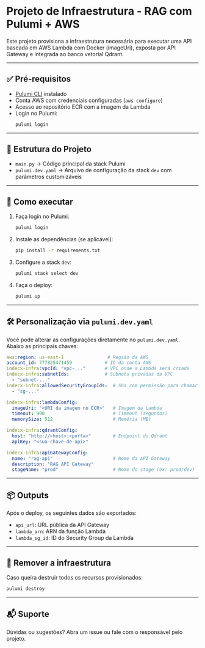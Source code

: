 # Projeto de Infraestrutura - RAG com Pulumi + AWS

Este projeto provisiona a infraestrutura necessária para executar uma API baseada em AWS Lambda com Docker (imageUri), exposta por API Gateway e integrada ao banco vetorial Qdrant.

---

## ✅ Pré-requisitos

- [Pulumi CLI](https://www.pulumi.com/docs/install/) instalado
- Conta AWS com credenciais configuradas (`aws configure`)
- Acesso ao repositório ECR com a imagem da Lambda
- Login no Pulumi:  
  ```bash
  pulumi login
  ```

---

## 📁 Estrutura do Projeto

- `main.py` → Código principal da stack Pulumi
- `pulumi.dev.yaml` → Arquivo de configuração da stack `dev` com parâmetros customizáveis

---

## 🚀 Como executar

1. Faça login no Pulumi:
   ```bash
   pulumi login
   ```

2. Instale as dependências (se aplicável):
   ```bash
   pip install -r requirements.txt
   ```

3. Configure a stack `dev`:
   ```bash
   pulumi stack select dev
   ```

4. Faça o deploy:
   ```bash
   pulumi up
   ```

---

## 🛠️ Personalização via `pulumi.dev.yaml`

Você pode alterar as configurações diretamente no `pulumi.dev.yaml`. Abaixo as principais chaves:

```yaml
aws:region: us-east-1                # Região da AWS
account_id: 777825471459            # ID da conta AWS
indecx-infra:vpcId: "vpc-..."       # VPC onde a Lambda será criada
indecx-infra:subnetIds:             # Subnets privadas da VPC
  - "subnet-..."                    
indecx-infra:allowedSecurityGroupIds:  # SGs com permissão para chamar a Lambda
  - "sg-..."

indecx-infra:lambdaConfig:
  imageUri: "<URI da imagem no ECR>"   # Imagem da Lambda
  timeout: 900                         # Timeout (segundos)
  memorySize: 512                      # Memória (MB)

indecx-infra:qdrantConfig:
  host: "http://<host>:<porta>"        # Endpoint do Qdrant
  apiKey: "<sua-chave-de-api>"

indecx-infra:apiGatewayConfig:
  name: "rag-api"                      # Nome da API Gateway
  description: "RAG API Gateway"
  stageName: "prod"                    # Nome do stage (ex: prod/dev)
```

---

## 📦 Outputs

Após o deploy, os seguintes dados são exportados:

- `api_url`: URL pública da API Gateway
- `lambda_arn`: ARN da função Lambda
- `lambda_sg_id`: ID do Security Group da Lambda

---

## 🧹 Remover a infraestrutura

Caso queira destruir todos os recursos provisionados:
```bash
pulumi destroy
```

---

## 📬 Suporte

Dúvidas ou sugestões? Abra um issue ou fale com o responsável pelo projeto.